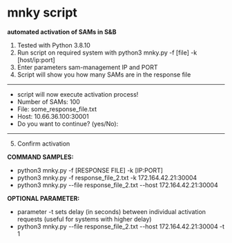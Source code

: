 
# mnky script
**automated activation of SAMs in S&amp;B**

1. Tested with Python 3.8.10
2. Run script on required system with python3 mnky.py -f [file] -k [host/ip:port]
3. Enter parameters sam-management IP and PORT
4. Script will show you how many SAMs are in the response file

---
- script will now execute activation process!
- Number of SAMs: 100
- File: some_response_file.txt
- Host: 10.66.36.100:30001
- Do you want to continue? (yes/No):

---

5. Confirm activation


**COMMAND SAMPLES:**
- python3 mnky.py -f [RESPONSE FILE] -k [IP:PORT]
- python3 mnky.py -f response_file_2.txt -k 172.164.42.21:30004
- python3 mnky.py --file response_file_2.txt --host 172.164.42.21:30004

**OPTIONAL PARAMETER:**
- parameter -t sets delay (in seconds) between individual activation requests (useful for systems with higher delay)
- python3 mnky.py --file response_file_2.txt --host 172.164.42.21:30004 -t 1
